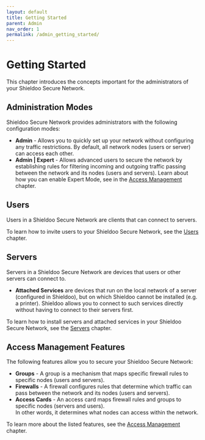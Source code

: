 ```yaml
---
layout: default
title: Getting Started
parent: Admin
nav_order: 1
permalink: /admin_getting_started/
---
```


# Getting Started
This chapter introduces the concepts important for the administrators of your Shieldoo Secure Network.

## Administration Modes
Shieldoo Secure Network provides administrators with the following configuration modes:
- __Admin__ - Allows you to quickly set up your network without configuring any traffic restrictions. By default, all network nodes (users or server) can access each other.
- __Admin | Expert__ - Allows advanced users to secure the network by establishing rules for filtering incoming and outgoing traffic passing between the network and its nodes (users and servers). Learn about how you can enable Expert Mode, see in the [Access Management](/access_management/) chapter.

## Users
Users in a Shieldoo Secure Network are clients that can connect to servers.

To learn how to invite users to your Shieldoo Secure Network, see the [Users](/users/) chapter.

## Servers
Servers in a Shieldoo Secure Network are devices that users or other servers can connect to.

- __Attached Services__ are devices that run on the local network of a server (configured in Shieldoo), but on which Shieldoo cannot be installed (e.g. a printer). Shieldoo allows you to connect to such services directly without having to connect to their servers first.

To learn how to install servers and attached services in your Shieldoo Secure Network, see the [Servers](/servers/) chapter.

## Access Management Features
The following features allow you to secure your Shieldoo Secure Network:
- __Groups__ - A group is a mechanism that maps specific firewall rules to specific nodes (users and servers).
- __Firewalls__ - A firewall configures rules that determine which traffic can pass between the network and its nodes (users and servers). 
- __Access Cards__ - An access card maps firewall rules and groups to specific nodes (servers and users).  
In other words, it determines what nodes can access within the network.

To learn more about the listed features, see the [Access Management](/access_management/#groups) chapter.
<!---Listener-->